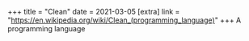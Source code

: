 +++
title = "Clean"
date = 2021-03-05
[extra]
link = "https://en.wikipedia.org/wiki/Clean_(programming_language)"
+++
A programming language

